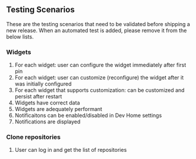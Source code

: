 ## Testing Scenarios

These are the testing scenarios that need to be validated before shipping a new release.  When an automated test is added, please remove it from the below lists.

### Widgets

1. For each widget: user can configure the widget immediately after first pin
1. For each widget: user can customize (reconfigure) the widget after it was initially configured
1. For each widget that supports customization: can be customized and persist after restart
1. Widgets have correct data
1. Widgets are adequately performant
1. Notificaitons can be enabled/disabled in Dev Home settings
1. Notifications are displayed

### Clone repositories

1. User can log in and get the list of repositories
